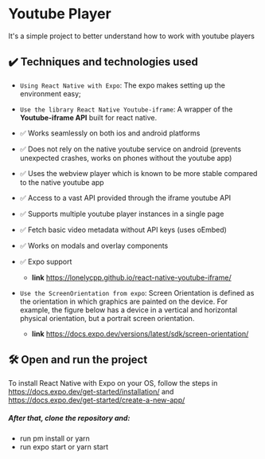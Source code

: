# Youtube Player

It's a simple project to better understand how to work with youtube players

## ✔️ Techniques and technologies used

- `Using React Native with Expo`: The expo makes setting up the environment easy;
- `Use the library React Native Youtube-iframe`: A wrapper of the **Youtube-iframe API** built for react native.
 -   ✅ Works seamlessly on both ios and android platforms
-   ✅ Does not rely on the native youtube service on android (prevents unexpected crashes, works on phones without the youtube app)
-   ✅ Uses the webview player which is known to be more stable compared to the native youtube app
-   ✅ Access to a vast API provided through the iframe youtube API
-   ✅ Supports multiple youtube player instances in a single page
-   ✅ Fetch basic video metadata without API keys (uses oEmbed)
-   ✅ Works on modals and overlay components
-   ✅ Expo support
	- **link** https://lonelycpp.github.io/react-native-youtube-iframe/

- `Use the ScreenOrientation from expo`: Screen Orientation is defined as the orientation in which graphics are painted on the device. For example, the figure below has a device in a vertical and horizontal physical orientation, but a portrait screen orientation.
	-  **link** https://docs.expo.dev/versions/latest/sdk/screen-orientation/

## 🛠️ Open and run the project

To install React Native with Expo on your OS, follow the steps in https://docs.expo.dev/get-started/installation/ and https://docs.expo.dev/get-started/create-a-new-app/
##### After that, clone the repository and:
- run pm install or yarn
- run expo start or yarn start

